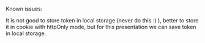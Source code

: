 Known issues:

It is not good to store token in local storage (never do this :) ), better to store it in cookie with httpOnly mode, but for this presentation we can save token in local storage.
